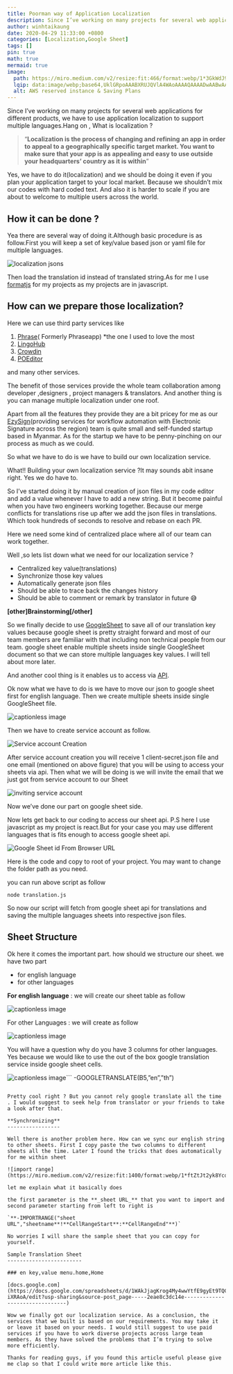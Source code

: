 ```yaml
---
title: Poorman way of Application Localization 
description: Since I’ve working on many projects for several web applications for different products, we have to use application localization to support multiple languages.Hang on , What is localization ?
author: winhtaikaung 
date: 2020-04-29 11:33:00 +0800
categories: [Localization,Google Sheet]
tags: []
pin: true
math: true
mermaid: true
image:
  path: https://miro.medium.com/v2/resize:fit:466/format:webp/1*3GkWdJ9pdHFqpIpmKLW-fg.png
  lqip: data:image/webp;base64,UklGRpoAAABXRUJQVlA4WAoAAAAQAAAADwAABwAAQUxQSDIAAAARL0AmbZurmr57yyIiqE8oiG0bejIYEQTgqiDA9vqnsUSI6H+oAERp2HZ65qP/VIAWAFZQOCBCAAAA8AEAnQEqEAAIAAVAfCWkAALp8sF8rgRgAP7o9FDvMCkMde9PK7euH5M1m6VWoDXf2FkP3BqV0ZYbO6NA/VFIAAAA
  alt: AWS reserved instance & Saving Plans
---
```


Since I’ve working on many projects for several web applications for different products, we have to use application localization to support multiple languages.Hang on , What is localization ?

> “**Localization is the process of changing and refining an app in order to appeal to a geographically specific target market. You want to make sure that your app is as appealing and easy to use outside your headquarters’ country as it is within**”

Yes, we have to do it(localization) and we should be doing it even if you plan your application target to your local market. Because we shouldn’t mix our codes with hard coded text. And also it is harder to scale if you are about to welcome to multiple users across the world.

How it can be done ?
--------------------

Yea there are several way of doing it.Although basic procedure is as follow.First you will keep a set of key/value based json or yaml file for multiple languages.

![localization jsons](https://miro.medium.com/v2/resize:fit:492/format:webp/1*n_w4Nr1LHSDJvSW0EERwgA.png)

Then load the translation id instead of translated string.As for me I use [formatjs](https://github.com/formatjs/formatjs) for my projects as my projects are in javascript.

How can we prepare those localization?
--------------------------------------

Here we can use third party services like

1.  [Phrase](https://phrase.com/)( Formerly Phraseapp) *the one I used to love the most
2.  [LingoHub](https://lingohub.com/)
3.  [Crowdin](https://crowdin.com/)
4.  [POEditor](https://poeditor.com)

and many other services.

The benefit of those services provide the whole team collaboration among developer ,designers , project managers & translators. And another thing is you can manage multiple localization under one roof.

Apart from all the features they provide they are a bit pricey for me as our [EzySign](https://ezysign.cc)(providing services for workflow automation with Electronic Signature across the region) team is quite small and self-funded startup based in Myanmar. As for the startup we have to be penny-pinching on our process as much as we could.

So what we have to do is we have to build our own localization service.

What!! Building your own localization service ?It may sounds abit insane right. Yes we do have to.

So I’ve started doing it by manual creation of json files in my code editor and add a value whenever I have to add a new string. But it become painful when you have two engineers working together. Because our merge conflicts for translations rise up after we add the json files in translations. Which took hundreds of seconds to resolve and rebase on each PR.

Here we need some kind of centralized place where all of our team can work together.

Well ,so lets list down what we need for our localization service ?

*   Centralized key value(translations)
*   Synchronize those key values
*   Automatically generate json files
*   Should be able to trace back the changes history
*   Should be able to comment or remark by translator in future 😅

<b>[other]Brainstorming[/other]</b>

So we finally decide to use [GoogleSheet](https://sheets.google.com) to save all of our translation key values because google sheet is pretty straight forward and most of our team members are familiar with that including non technical people from our team. google sheet enable multiple sheets inside single GoogleSheet document so that we can store multiple languages key values. I will tell about more later.

And another cool thing is it enables us to access via [API](https://developers.google.com/sheets/api).

Ok now what we have to do is we have to move our json to google sheet first for english language. Then we create multiple sheets inside single GoogleSheet file.

![captionless image](https://miro.medium.com/v2/resize:fit:1400/format:webp/1*hAiO3ZGXdo86XK4-EU8AXQ.png)

Then we have to create service account as follow.

![Service account Creation](https://miro.medium.com/v2/resize:fit:1400/format:webp/1*tmo7S_6K2g26dAuLwK9rIw.png)

After service account creation you will receive 1 client-secret.json file and one email (mentioned on above figure) that you will be using to access your sheets via api. Then what we will be doing is we will invite the email that we just got from service account to our Sheet

![inviting service account](https://miro.medium.com/v2/resize:fit:1400/format:webp/1*nSQAt9plWRkffc2CIZqOrg.png)

Now we’ve done our part on google sheet side.

Now lets get back to our coding to access our sheet api. P.S here I use javascript as my project is react.But for your case you may use different languages that is fits enough to access google sheet api.

![Google Sheet id From Browser URL](https://miro.medium.com/v2/resize:fit:726/format:webp/1*0Yqzt7njgHWtoogf68c7uA.png)

Here is the code and copy to root of your project. You may want to change the folder path as you need.

you can run above script as follow

`node translation.js`

So now our script will fetch from google sheet api for translations and saving the multiple languages sheets into respective json files.

Sheet Structure
---------------

Ok here it comes the important part. how should we structure our sheet.
we have two part

*   for english language
*   for other languages

**For english language** : we will create our sheet table as follow

![captionless image](https://miro.medium.com/v2/resize:fit:1400/format:webp/1*2CafUfB3pGn-lDibLL0-Gg.png)

For other Languages : we will create as follow

![captionless image](https://miro.medium.com/v2/resize:fit:1400/format:webp/1*Fx_krTz7oVdMMHvAmxMnOw.png)

You will have a question why do you have 3 columns for other languages.
Yes because we would like to use the out of the box google translation service inside google sheet cells.

![captionless image](https://miro.medium.com/v2/resize:fit:466/format:webp/1*3GkWdJ9pdHFqpIpmKLW-fg.png)```
-GOOGLETRANSLATE(B5,”en”,”th”)
```

Pretty cool right ? But you cannot rely google translate all the time . I would suggest to seek help from translator or your friends to take a look after that.

**Synchronizing**
-----------------

Well there is another problem here. How can we sync our english string to other sheets. First I copy paste the two columns to different sheets all the time. Later I found the tricks that does automatically for me within sheet

![import range](https://miro.medium.com/v2/resize:fit:1400/format:webp/1*ftZtJt2yk8YcqbLd_FHttw.png)

let me explain what it basically does

the first parameter is the **_sheet URL_** that you want to import and second parameter starting from left to right is

`**-IMPORTRANGE("sheet URL","sheetname**!**CellRangeStart**:**CellRangeEnd"**)`

No worries I will share the sample sheet that you can copy for yourself.

Sample Translation Sheet
------------------------

### en key,value menu.home,Home

[docs.google.com](https://docs.google.com/spreadsheets/d/1WAkJjagKrog4My4wwYtfE9gyEt9TQC1xtbVZ-iXRAoA/edit?usp-sharing&source-post_page-----2eae8c3dc14e--------------------------------)

Wow we finally got our localization service. As a conclusion, the services that we built is based on our requirements. You may take it or leave it based on your needs. I would still suggest to use paid services if you have to work diverse projects across large team members. As they have solved the problems that I’m trying to solve more efficiently.

Thanks for reading guys, if you found this article useful please give me clap so that I could write more article like this.
